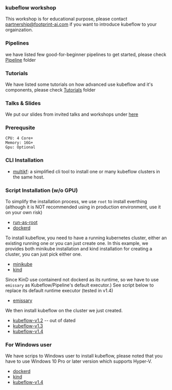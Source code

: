 ### kubeflow workshop

This workshop is for educational purpose, please contact <partnership@footprint-ai.com> if you want to introduce kubeflow to your orgainzation.


### Pipelines

we have listed few good-for-beginner pipelines to get started, please check [Pipeline](pipelines) folder

### Tutorials

We have listed some tutorials on how advanced use kubeflow and it's components, please check [Tutorials](tutorials) folder

### Talks & Slides

We put our slides from invited talks and workshops under [here](https://github.com/FootprintAI/talks/tree/main/slides)

### Prerequsite

```
CPU: 4 Core+
Memory: 16G+
Gpu: Optional
```

### CLI Installation

* [multikf](https://github.com/footprintai/multikf): a simplified cli tool to install one or many kubeflow clusters in the same host.


### Script Installation (w/o GPU)

To simplify the installation process, we use `root` to install everthing (although it is NOT recommended using in production environment, use it on your own risk)

* [run-as-root](install/runasroot.sh)
* [dockerd](install/dockerd.sh)


To install kubeflow, you need to have a running kubernetes cluster, either an existing running one or you can just create one. In this example, we provides both minikube installation and kind installation for creating a cluster, you can just pick either one.

* [minikube](install/minikube.sh)
* [kind](install/kind.sh)

Since KinD use containerd not dockerd as its runtime, so we have to use `emissary` as Kubeflow/Pipeline's default executor.) See script below to replace its default runtime executor (tested in v1.4)

* [emissary](install/use-emissary-default-executor.sh)


We then install kubeflow on the cluster we just created.

* [kubeflow-v1.2](install/kubeflow.v12.sh) -- out of dated
* [kubeflow-v1.3](install/kubeflow.v13.sh)
* [kubeflow-v1.4](install/kubeflow.v14.sh)

### For Windows user

We have scrips to Windows user to install kubeflow, please noted that you have to use Windows 10 Pro or later version which supports Hyper-V.

* [dockerd](install/windows/docker.bat.md)
* [kind](install/windows/kind.bat.md)
* [kubeflow-v1.4](install/windows/kubeflow.v14.bat.md)
